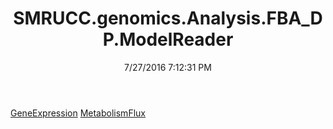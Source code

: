 ﻿---
title: SMRUCC.genomics.Analysis.FBA_DP.ModelReader
date: 7/27/2016 7:12:31 PM
---

[GeneExpression](T-SMRUCC.genomics.Analysis.FBA_DP.ModelReader.GeneExpression.html)
[MetabolismFlux](T-SMRUCC.genomics.Analysis.FBA_DP.ModelReader.MetabolismFlux.html)
